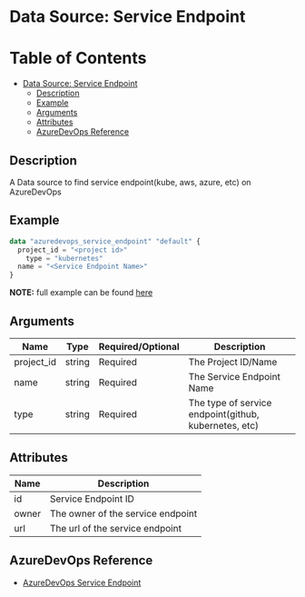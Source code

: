 # Data Source: Service Endpoint

Table of Contents
=================

   * [Data Source: Service Endpoint](#data-source-service-endpoint)
      * [Description](#description)
      * [Example](#example)
      * [Arguments](#arguments)
      * [Attributes](#attributes)
      * [AzureDevOps Reference](#azuredevops-reference)

## Description

A Data source to find service endpoint(kube, aws, azure, etc) on AzureDevOps

## Example

```terraform
data "azuredevops_service_endpoint" "default" {
  project_id = "<project id>"
	type = "kubernetes"
  name = "<Service Endpoint Name>"
}
```

**NOTE:** full example can be found [here](../../examples/d/service_endpoint/main.tf)

## Arguments

| Name | Type | Required/Optional | Description |
|------|------|-------------------|-------------|
| project_id | string | Required | The Project ID/Name |
| name | string | Required | The Service Endpoint Name |
| type | string | Required | The type of service endpoint(github, kubernetes, etc) |

## Attributes

| Name | Description |
|------|-------------|
| id | Service Endpoint ID | 
| owner | The owner of the service endpoint | 
| url | The url of the service endpoint | 

## AzureDevOps Reference

- [AzureDevOps Service Endpoint](https://docs.microsoft.com/en-us/azure/devops/extend/develop/service-endpoints?view=azure-devops)
